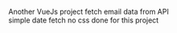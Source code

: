  Another VueJs project
 fetch email data from API     
 simple date fetch  no css done for this project                
